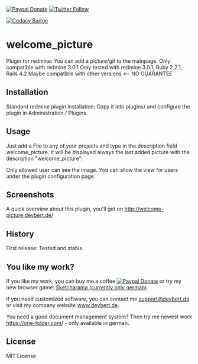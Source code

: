 [![Paypal Donate](https://img.shields.io/badge/Paypal-donate-blue.svg)](https://www.paypal.com/cgi-bin/webscr?cmd=_donations&business=simplyanamedude@gmail.com&lc=GB&item_name=Andreas%20Treubert&no_note=0&currency_code=EUR&bn=PP-DonationsBF:btn_donate_LG.gif:NonHostedGuest)
[![Twitter Follow](https://img.shields.io/badge/follow-twitter-blue.svg)](https://twitter.com/AppDevbert)

[![Codacy Badge](https://api.codacy.com/project/badge/Grade/aeadded55b044429b9ff4d6ae8686e00)](https://www.codacy.com/app/simplyanamedude/welcome_picture?utm_source=github.com&amp;utm_medium=referral&amp;utm_content=berti92/welcome_picture&amp;utm_campaign=Badge_Grade)

# welcome_picture

Plugin for redmine: You can add a picture/gif to the mainpage.
Only compatible with redmine 3.0.1
Only tested with redmine 3.0.1, Ruby 2.2.1, Rails 4.2
Maybe compatible with other versions <-- NO GUARANTEE

## Installation

Standard redmine plugin installation: Copy it into plugins/ and configure the plugin in Administration / Plugins. 

## Usage

Just add a File to any of your projects and type in the description field welcome_picture.
It will be displayed always the last added picture with the description "welcome_picture".

Only allowed user can see the image. You can allow the view for users under the plugin configuration page.

## Screenshots

A quick overview about this plugin, you'll get on http://welcome-picture.devbert.de/

## History

First release: Tested and stable.

## You like my work?

If you like my work, you can buy me a coffee [![Paypal Donate](https://img.shields.io/badge/Paypal-donate-blue.svg)](https://www.paypal.com/cgi-bin/webscr?cmd=_donations&business=simplyanamedude@gmail.com&lc=GB&item_name=Andreas%20Treubert&no_note=0&currency_code=EUR&bn=PP-DonationsBF:btn_donate_LG.gif:NonHostedGuest) or try my new browser game:
<a href="http://sketcharama.com/">Sketcharama (currently only german)</a> 

If you need customized software, you can contact me <a href="mailto:support@devbert.de">support@devbert.de</a> or visit my company website <a href="http://www.devbert.de">www.devbert.de</a>.

You need a good document management system? Then try me newest work <a href="https://one-folder.com/">https://one-folder.com/</a> - only available in german.

## License

MIT License
